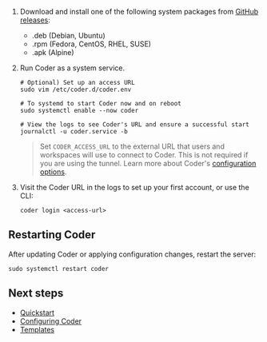 1. Download and install one of the following system packages from [GitHub releases](https://github.com/coder/coder/releases/latest):

   - .deb (Debian, Ubuntu)
   - .rpm (Fedora, CentOS, RHEL, SUSE)
   - .apk (Alpine)

1. Run Coder as a system service.

   ```shell
   # Optional) Set up an access URL
   sudo vim /etc/coder.d/coder.env

   # To systemd to start Coder now and on reboot
   sudo systemctl enable --now coder

   # View the logs to see Coder's URL and ensure a successful start
   journalctl -u coder.service -b
   ```

   > Set `CODER_ACCESS_URL` to the external URL that users and workspaces will use to
   > connect to Coder. This is not required if you are using the tunnel. Learn more
   > about Coder's [configuration options](../admin/configure.md).

1. Visit the Coder URL in the logs to set up your first account, or use the CLI:

   ```shell
   coder login <access-url>
   ```

## Restarting Coder

After updating Coder or applying configuration changes, restart the server:

```shell
sudo systemctl restart coder
```

## Next steps

- [Quickstart](../quickstart.md)
- [Configuring Coder](../admin/configure.md)
- [Templates](../templates.md)
